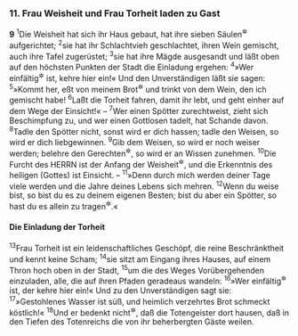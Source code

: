 ### 11. Frau Weisheit und Frau Torheit laden zu Gast

__9__
<sup>1</sup>Die Weisheit hat sich ihr Haus gebaut, hat ihre sieben Säulen<sup title="= Tragpfeiler">&#x2732;</sup> aufgerichtet;
<sup>2</sup>sie hat ihr Schlachtvieh geschlachtet, ihren Wein gemischt, auch ihre Tafel zugerüstet;
<sup>3</sup>sie hat ihre Mägde ausgesandt und läßt oben auf den höchsten Punkten der Stadt die Einladung ergehen:
<sup>4</sup>»Wer einfältig<sup title="oder: unerfahren">&#x2732;</sup> ist, kehre hier ein!« Und den Unverständigen läßt sie sagen:
<sup>5</sup>»Kommt her, eßt von meinem Brot<sup title="= nehmt teil an meinem Mahl">&#x2732;</sup> und trinkt von dem Wein, den ich gemischt habe!
<sup>6</sup>Laßt die Torheit fahren, damit ihr lebt, und geht einher auf dem Wege der Einsicht!« –
<sup>7</sup>Wer einen Spötter zurechtweist, zieht sich Beschimpfung zu, und wer einen Gottlosen tadelt, hat Schande davon.
<sup>8</sup>Tadle den Spötter nicht, sonst wird er dich hassen; tadle den Weisen, so wird er dich liebgewinnen.
<sup>9</sup>Gib dem Weisen, so wird er noch weiser werden; belehre den Gerechten<sup title="oder: Frommen">&#x2732;</sup>, so wird er an Wissen zunehmen.
<sup>10</sup>Die Furcht des HERRN ist der Anfang der Weisheit<sup title="vgl. 1,7">&#x2732;</sup>, und die Erkenntnis des heiligen (Gottes) ist Einsicht. –
<sup>11</sup>»Denn durch mich werden deiner Tage viele werden und die Jahre deines Lebens sich mehren.
<sup>12</sup>Wenn du weise bist, so bist du es zu deinem eigenen Besten; bist du aber ein Spötter, so hast du es allein zu tragen<sup title="= büßen">&#x2732;</sup>.«

#### Die Einladung der Torheit

<sup>13</sup>Frau Torheit ist ein leidenschaftliches Geschöpf, die reine Beschränktheit und kennt keine Scham;
<sup>14</sup>sie sitzt am Eingang ihres Hauses, auf einem Thron hoch oben in der Stadt,
<sup>15</sup>um die des Weges Vorübergehenden einzuladen, alle, die auf ihren Pfaden geradeaus wandeln:
<sup>16</sup>»Wer einfältig<sup title="oder: unerfahren">&#x2732;</sup> ist, der kehre hier ein!« Und zu den Unverständigen sagt sie:
<sup>17</sup>»Gestohlenes Wasser ist süß, und heimlich verzehrtes Brot schmeckt köstlich!«
<sup>18</sup>Und er bedenkt nicht<sup title="oder: Aber nicht erfährt man">&#x2732;</sup>, daß die Totengeister dort hausen, daß in den Tiefen des Totenreichs die von ihr beherbergten Gäste weilen.